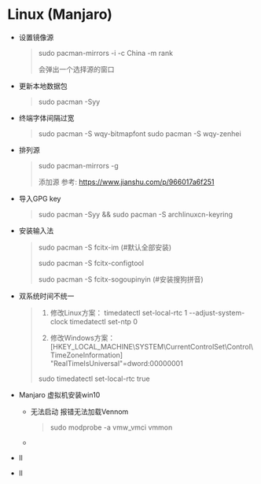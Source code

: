 # Linux (Manjaro) 

- 设置镜像源

	> sudo pacman-mirrors -i -c China -m rank
	>
	> 会弹出一个选择源的窗口

- 更新本地数据包

	> sudo pacman -Syy

- 终端字体间隔过宽

	> sudo pacman -S wqy-bitmapfont
	> sudo pacman -S wqy-zenhei

- 排列源

	> sudo pacman-mirrors -g
	>
	> 添加源 参考: https://www.jianshu.com/p/966017a6f251

- 导入GPG  key

	> sudo pacman -Syy && sudo pacman -S archlinuxcn-keyring

- 安装输入法

	> sudo pacman -S fcitx-im   (#默认全部安装)
	>
	> sudo pacman -S fcitx-configtool
	>
	> sudo pacman -S fcitx-sogoupinyin (#安装搜狗拼音)

- 双系统时间不统一

	> 1. 修改Linux方案：
	> 	timedatectl set-local-rtc 1 --adjust-system-clock
	> 	timedatectl set-ntp 0
	>
	> 2. 修改Windows方案：
	> 	[HKEY_LOCAL_MACHINE\SYSTEM\CurrentControlSet\Control\TimeZoneInformation]
	> 	   "RealTimeIsUniversal"=dword:00000001
	>
	> sudo timedatectl set-local-rtc true

- Manjaro 虚拟机安装win10

	- 无法启动 报错无法加载Vennom

		> sudo modprobe -a vmw_vmci vmmon

	- 

- ll

- ll